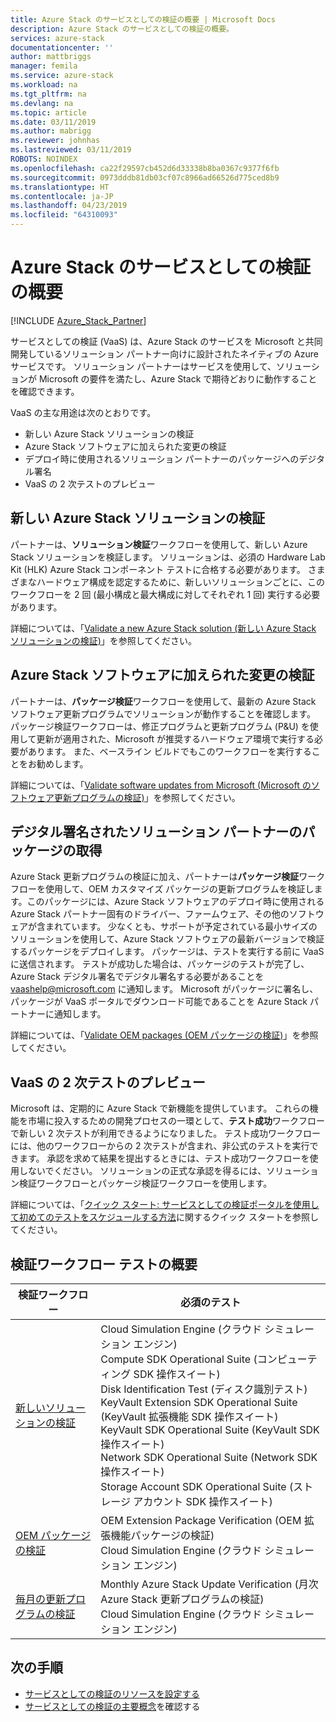 ```yaml
---
title: Azure Stack のサービスとしての検証の概要 | Microsoft Docs
description: Azure Stack のサービスとしての検証の概要。
services: azure-stack
documentationcenter: ''
author: mattbriggs
manager: femila
ms.service: azure-stack
ms.workload: na
ms.tgt_pltfrm: na
ms.devlang: na
ms.topic: article
ms.date: 03/11/2019
ms.author: mabrigg
ms.reviewer: johnhas
ms.lastreviewed: 03/11/2019
ROBOTS: NOINDEX
ms.openlocfilehash: ca22f29597cb452d6d33338b8ba0367c9377f6fb
ms.sourcegitcommit: 0973dddb81db03cf07c8966ad66526d775ced8b9
ms.translationtype: HT
ms.contentlocale: ja-JP
ms.lasthandoff: 04/23/2019
ms.locfileid: "64310093"
---
```

# <a name="what-is-validation-as-a-service-for-azure-stack"></a>Azure Stack のサービスとしての検証の概要

[!INCLUDE [Azure_Stack_Partner](./includes/azure-stack-partner-appliesto.md)]

サービスとしての検証 (VaaS) は、Azure Stack のサービスを Microsoft と共同開発しているソリューション パートナー向けに設計されたネイティブの Azure サービスです。 ソリューション パートナーはサービスを使用して、ソリューションが Microsoft の要件を満たし、Azure Stack で期待どおりに動作することを確認できます。

VaaS の主な用途は次のとおりです。

- 新しい Azure Stack ソリューションの検証
- Azure Stack ソフトウェアに加えられた変更の検証
- デプロイ時に使用されるソリューション パートナーのパッケージへのデジタル署名
- VaaS の 2 次テストのプレビュー

## <a name="validate-a-new-azure-stack-solution"></a>新しい Azure Stack ソリューションの検証

パートナーは、**ソリューション検証**ワークフローを使用して、新しい Azure Stack ソリューションを検証します。 ソリューションは、必須の Hardware Lab Kit (HLK) Azure Stack コンポーネント テストに合格する必要があります。 さまざまなハードウェア構成を認定するために、新しいソリューションごとに、このワークフローを 2 回 (最小構成と最大構成に対してそれぞれ 1 回) 実行する必要があります。

詳細については、「[Validate a new Azure Stack solution (新しい Azure Stack ソリューションの検証)](azure-stack-vaas-validate-solution-new.md)」を参照してください。

## <a name="validate-changes-to-the-azure-stack-software"></a>Azure Stack ソフトウェアに加えられた変更の検証

パートナーは、**パッケージ検証**ワークフローを使用して、最新の Azure Stack ソフトウェア更新プログラムでソリューションが動作することを確認します。 パッケージ検証ワークフローは、修正プログラムと更新プログラム (P&U) を使用して更新が適用された、Microsoft が推奨するハードウェア環境で実行する必要があります。 また、ベースライン ビルドでもこのワークフローを実行することをお勧めします。

詳細については、「[Validate software updates from Microsoft (Microsoft のソフトウェア更新プログラムの検証)](azure-stack-vaas-validate-microsoft-updates.md)」を参照してください。

## <a name="get-digitally-signed-solution-partner-packages"></a>デジタル署名されたソリューション パートナーのパッケージの取得

Azure Stack 更新プログラムの検証に加え、パートナーは**パッケージ検証**ワークフローを使用して、OEM カスタマイズ パッケージの更新プログラムを検証します。このパッケージには、Azure Stack ソフトウェアのデプロイ時に使用される Azure Stack パートナー固有のドライバー、ファームウェア、その他のソフトウェアが含まれています。 少なくとも、サポートが予定されている最小サイズのソリューションを使用して、Azure Stack ソフトウェアの最新バージョンで検証するパッケージをデプロイします。 パッケージは、テストを実行する前に VaaS に送信されます。 テストが成功した場合は、パッケージのテストが完了し、Azure Stack デジタル署名でデジタル署名する必要があることを [vaashelp@microsoft.com](mailto:vaashelp@microsoft.com) に通知します。 Microsoft がパッケージに署名し、パッケージが VaaS ポータルでダウンロード可能であることを Azure Stack パートナーに通知します。

詳細については、「[Validate OEM packages (OEM パッケージの検証)](azure-stack-vaas-validate-oem-package.md)」を参照してください。

## <a name="preview-vaas-test-collateral"></a>VaaS の 2 次テストのプレビュー

Microsoft は、定期的に Azure Stack で新機能を提供しています。 これらの機能を市場に投入するための開発プロセスの一環として、**テスト成功**ワークフローで新しい 2 次テストが利用できるようになりました。 テスト成功ワークフローには、他のワークフローからの 2 次テストが含まれ、非公式のテストを実行できます。 承認を求めて結果を提出するときには、テスト成功ワークフローを使用しないでください。 ソリューションの正式な承認を得るには、ソリューション検証ワークフローとパッケージ検証ワークフローを使用します。

詳細については、「[クイック スタート: サービスとしての検証ポータルを使用して初めてのテストをスケジュールする方法](azure-stack-vaas-schedule-test-pass.md)に関するクイック スタートを参照してください。

## <a name="validation-workflow-tests-summary"></a>検証ワークフロー テストの概要

| 検証ワークフロー | 必須のテスト |
|----|------------|
| [新しいソリューションの検証](azure-stack-vaas-validate-solution-new.md) | Cloud Simulation Engine (クラウド シミュレーション エンジン)<br>Compute SDK Operational Suite (コンピューティング SDK 操作スイート)<br>Disk Identification Test (ディスク識別テスト)<br>KeyVault Extension SDK Operational Suite (KeyVault 拡張機能 SDK 操作スイート)<br>KeyVault SDK Operational Suite (KeyVault SDK 操作スイート)<br>Network SDK Operational Suite (Network SDK 操作スイート)<br>Storage Account SDK Operational Suite (ストレージ アカウント SDK 操作スイート)<br> |
| [OEM パッケージの検証](azure-stack-vaas-validate-oem-package.md) | OEM Extension Package Verification (OEM 拡張機能パッケージの検証)<br>Cloud Simulation Engine (クラウド シミュレーション エンジン) |
| [毎月の更新プログラムの検証](azure-stack-vaas-validate-microsoft-updates.md) | Monthly Azure Stack Update Verification (月次 Azure Stack 更新プログラムの検証)<br>Cloud Simulation Engine (クラウド シミュレーション エンジン)<br> |

## <a name="next-steps"></a>次の手順

- [サービスとしての検証のリソースを設定する](azure-stack-vaas-set-up-resources.md)
- [サービスとしての検証の主要概念](azure-stack-vaas-key-concepts.md)を確認する
